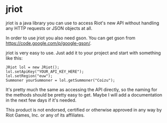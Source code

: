 jriot
=====
jriot is a java library you can use to access Riot's new API without handling any HTTP requests or JSON objects at all.

In order to use jriot you also need gson. You can get gson from https://code.google.com/p/google-gson/.

jriot is very easy to use. Just add it to your project and start with something like this:

```
JRiot lol = new JRiot();
lol.setApiKey("YOUR_API_KEY_HERE");
lol.setRegion("euw");
Summoner yourSummoner = lol.getSummoner("Coizu");
```
It's pretty much the same as accessing the API directly, so the naming for the methods should be pretty easy to get. Maybe I will add a documentation in the next few days if it's needed.

This product is not endorsed, certified or otherwise approved in any way by Riot Games, Inc. or any of its affiliates.
